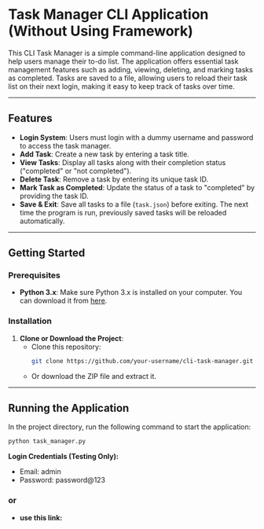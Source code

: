 
# Task Manager CLI Application (Without Using Framework)


This CLI Task Manager is a simple command-line application designed to help users manage their to-do list. The application offers essential task management features such as adding, viewing, deleting, and marking tasks as completed. Tasks are saved to a file, allowing users to reload their task list on their next login, making it easy to keep track of tasks over time.

---

## Features

- **Login System**: Users must login with a  dummy username and password to access the task manager.
- **Add Task**: Create a new task by entering a task title.
- **View Tasks**: Display all tasks along with their completion status ("completed" or "not completed").
- **Delete Task**: Remove a task by entering its unique task ID.
- **Mark Task as Completed**: Update the status of a task to "completed" by providing the task ID.
- **Save & Exit**: Save all tasks to a file (`task.json`) before exiting. The next time the program is run, previously saved tasks will be reloaded automatically.

---

## Getting Started

### Prerequisites

- **Python 3.x**: Make sure Python 3.x is installed on your computer. You can download it from [here](https://www.python.org/downloads/).

### Installation

1. **Clone or Download the Project**: 
   - Clone this repository:
     ```bash
     git clone https://github.com/your-username/cli-task-manager.git
     ```
   - Or download the ZIP file and extract it.



---

## Running the Application

In the project directory, run the following command to start the application:

```bash
python task_manager.py

```
**Login Credentials (Testing Only):**

* Email: admin
* Password: password@123

### or

- **use this link:**